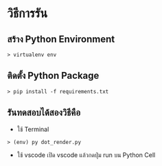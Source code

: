 # วิธีการรัน

## สร้าง Python Environment

``` shell
> virtualenv env
```

## ติดตั้ง Python Package

``` shell
> pip install -f requirements.txt
```

## รันทดสอบได้สองวิธีคือ

- ใช้ Terminal
``` shell
> (env) py dot_render.py
```

- ใช้ vscode
เปิด vscode แล้วกดปุ่ม run บน Python Cell